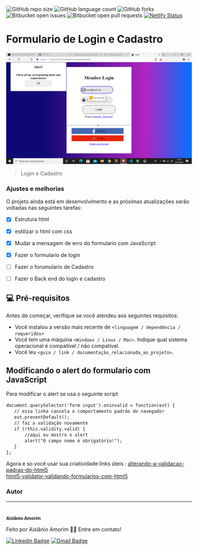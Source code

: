 

![GitHub repo size](https://img.shields.io/github/repo-size/Aislanio/Form-de-login-cadastro?style=for-the-badge)
![GitHub language count](https://img.shields.io/github/languages/count/Aislanio/Form-de-login-cadastro?style=for-the-badge)
![GitHub forks](https://img.shields.io/github/forks/Aislanio/Form-de-login-cadastro?style=for-the-badge)
![Bitbucket open issues](https://img.shields.io/bitbucket/issues/Aislanio/Form-de-login-cadastro?style=for-the-badge)
![Bitbucket open pull requests](https://img.shields.io/bitbucket/pr-raw/Aislanio/Form-de-login-cadastro?style=for-the-badge)
[![Netlify Status](https://api.netlify.com/api/v1/badges/24a38faf-19de-4ae4-bbef-7abf15010a1d/deploy-status)](https://app.netlify.com/sites/fervent-wiles-3945e4/deploys)
# Formulario de Login e Cadastro

<img src="https://github.com/Aislanio/Galeria/blob/master/Captura%20de%20Tela%20(186).png" alt="imagem do site">

> Login e Cadastro

### Ajustes e melhorias

O projeto ainda está em desenvolvimento e as próximas atualizações serão voltadas nas seguintes tarefas:

- [x] Estrutura html
- [x] estilizar o html com css
- [x] Mudar a mensagem de erro do formulario com JavaScript 
- [x] Fazer o formulario de login
- [ ] Fazer o forumulario de Cadastro
- [ ] Fazer o Back end do login e cadastro 


## 💻 Pré-requisitos

Antes de começar, verifique se você atendeu aos seguintes requisitos:
<!---Estes são apenas requisitos de exemplo. Adicionar, duplicar ou remover conforme necessário--->
* Você instalou a versão mais recente de `<linguagem / dependência / requeridos>`
* Você tem uma máquina `<Windows / Linux / Mac>`. Indique qual sistema operacional é compatível / não compatível.
* Você leu `<guia / link / documentação_relacionada_ao_projeto>`.
## Modificando o alert do formulario com JavaScript
 Para modificar o alert se usa o seguinte script 
 ```
 document.querySelector('form input').oninvalid = function(evt) {  
    // essa linha cancela o comportamento padrão do navegador
    evt.preventDefault();
    // faz a validação novamente
    if (!this.validity.valid) {
        //aqui eu mostro o alert
        alert("O campo nome é obrigatório!");
    }
};
 ```
 Agora e so você usar sua criatividade
 links úteis : <a href="http://gabsferreira.com/alterando-a-validacao-padrao-do-html5/">alterando-a-validacao-padrao-do-html5</a>   
 <a href="https://www.devmedia.com.br/html5-validator-validando-formularios-com-html5/28785">html5-validator-validando-formularios-com-html5</a>
### Autor
---

<a href="https://github.com/Aislanio">
 <img style="border-radius: 50%;" src="https://avatars.githubusercontent.com/u/69637616?s=460&amp;v=4" width="100px;" alt=""/>
 <br />
 <sub><b>Aislânio Amorim</b></sub></a>


Feito  por Aislânio Amorim 👋🏽 Entre em contato!

[![Linkedin Badge](https://img.shields.io/badge/-Aislânio-blue?style=flat-square&logo=Linkedin&logoColor=white&link=https://www.linkedin.com/in/aisl%C3%A2nio/)](https://www.linkedin.com/in/aisl%C3%A2nio-amorim-4009521b8/) 
[![Gmail Badge](https://img.shields.io/badge/-aislanioamorim@gmail.com-c14438?style=flat-square&logo=Gmail&logoColor=white&link=mailto:aislanioamorim@gmail.com)](mailto:aislanioamorim@gmail.com)

